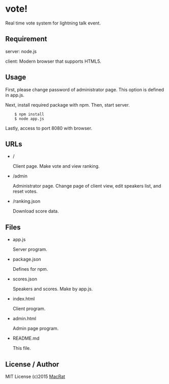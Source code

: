 vote!
=====

Real time vote system for lightning talk event.

## Requirement
server: node.js

client: Modern browser that supports HTML5.

## Usage
First, please change password of administrator page.
This option is defined in app.js.

Next, install required package with npm. Then, start server.
```
	$ npm install
	$ node app.js
```
Lastly, access to port 8080 with browser.

## URLs
- /

	Client page.
	Make vote and view ranking.

- /admin

	Administrator page.
	Change page of client view, edit speakers list, and reset votes.

- /ranking.json

	Download score data.

## Files
- app.js

	Server program.

- package.json

	Defines for npm.

- scores.json

	Speakers and scores. Make by app.js.

- index.html

	Client program.

- admin.html

	Admin page program.

- README.md

	This file.


## License / Author
MIT License (c)2015 [MacRat](http://blanktar.jp/)
